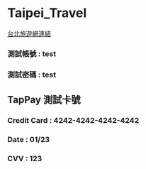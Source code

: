 # Taipei_Travel
[台北旅遊網連結](https://travel.bengo.website/)

### 測試帳號 : test
### 測試密碼 : test

## TapPay 測試卡號
### Credit Card : 4242-4242-4242-4242
### Date : 01/23
### CVV : 123